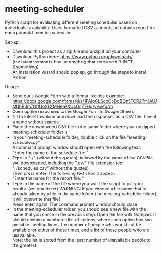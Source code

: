 # meeting-scheduler
Python script for evaluating different meeting schedules based on individuals' availability. Uses formatted CSV as input and outputs report for each potential meeting schedule.

Set-up:
- Download this project as a zip file and unzip it on your computer
- Download Python here: https://www.python.org/downloads/ \
  (the latest version is fine, or anything that starts with 3 (NOT 2.something) \
  An installation wizard should pop up, go through the steps to install Python 
 
 Usage:
 - Send out a Google Form with a format like this example: https://docs.google.com/forms/d/e/1FAIpQLScoOpDdBQn5FCR2TmUAUMUhRJm7GfIUoXEXMHeaPXUsOqZ7Hg/viewform
 - Open up the responses to the Google Form in Google Sheets
 - Go to File->Download and download the responses as a CSV file. Give it a name without spaces.
 - Place the downloaded CSV file in the same folder where your unzipped meeting-scheduler folder is
 - In your meeting-scheduler folder, double click on the file "meeting-scheduler.py" \
   A command prompt window should open with the following text: \
   "Enter the name of the schedule file: "
 - Type in "../" (without the quotes), followed by the name of the CSV file you downloaded, including the ".csv" file extension (ex: "../schedules.csv" without the quotes) \
   Then press enter. The following text should appear: \
   "Enter the name for the report file: "
 - Type in the name of the file where you want the script to put your results. (ex: results.txt) WARNING: If you choose a file name that is already taken by a file in the same folder (the meeting-scheduler folder), it will overwrite that file! \
   Press enter again. The command prompt window should close.
 - In the meeting-scheduler folder, you should see a new file with the name that you chose in the previous step. Open the file with Notepad. It should contain a numbered list of options, where each option has two possible meeting times, the number of people who would not be available for either of those times, and a list of those people who are unavailable. \
   Note: the list is sorted from the least number of unavailable people to the greatest.
   
